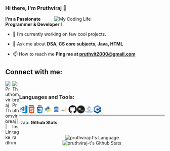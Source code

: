 ### Hi there, I'm Pruthviraj 👋
<img align="right" alt="My Coding Life" src="https://media.giphy.com/media/Ah3zHH7hvsSB2/giphy.gif" width="350" >

<b> I'm a Passionate Programmer & Developer !</b>

- 🔭 I’m currently working on few cool projects.

- 💬 Ask me about **DSA, CS core subjects, Java, HTML**

- 📫 How to reach me **Ping me at pruthvit2000@gmail.com**



## Connect with me:

[<img align="left" alt="Pruthviraj Thombre | LinkedIn" width="22px" src="https://cdn.jsdelivr.net/npm/simple-icons@v3/icons/linkedin.svg" />](https://www.linkedin.com/in/pruthviraj-thombre-a51a701a4/) [<img align="left" alt="Thombre Pruthviraj | Instagram" width="22px" src="https://cdn.jsdelivr.net/npm/simple-icons@v3/icons/instagram.svg" />](https://www.instagram.com/_pruthviraj_t/) 
<br>


### Languages and Tools:

<img align="left" alt="Visual Studio Code" width="26px" src="https://raw.githubusercontent.com/github/explore/80688e429a7d4ef2fca1e82350fe8e3517d3494d/topics/visual-studio-code/visual-studio-code.png" />
<img align="left" alt="HTML5" width="26px" src="https://raw.githubusercontent.com/github/explore/80688e429a7d4ef2fca1e82350fe8e3517d3494d/topics/html/html.png" />
<img align="left" alt="CSS3" width="26px" src="https://raw.githubusercontent.com/github/explore/80688e429a7d4ef2fca1e82350fe8e3517d3494d/topics/css/css.png" />
<img align="left" alt="Python" width="26px" src="https://raw.githubusercontent.com/github/explore/80688e429a7d4ef2fca1e82350fe8e3517d3494d/topics/python/python.png" />
<img align="left" alt="SQL" width="26px" src="https://raw.githubusercontent.com/github/explore/80688e429a7d4ef2fca1e82350fe8e3517d3494d/topics/sql/sql.png" />
<img align="left" alt="MySQL" width="26px" src="https://raw.githubusercontent.com/github/explore/80688e429a7d4ef2fca1e82350fe8e3517d3494d/topics/mysql/mysql.png" />
<img align="left" alt="GitHub" width="26px" src="https://raw.githubusercontent.com/github/explore/78df643247d429f6cc873026c0622819ad797942/topics/github/github.png"/>
<img align="left" alt="Command Line" width="26px" src="https://raw.githubusercontent.com/github/explore/80688e429a7d4ef2fca1e82350fe8e3517d3494d/topics/terminal/terminal.png" />
<img align="left" alt="C" width="26px" src="https://raw.githubusercontent.com/github/explore/80688e429a7d4ef2fca1e82350fe8e3517d3494d/topics/c/c.png" />
<img align="left" alt="C++" width="26px" src="https://raw.githubusercontent.com/github/explore/80688e429a7d4ef2fca1e82350fe8e3517d3494d/topics/cpp/cpp.png" />
<br />

---

<summary>:zap: <b>Github Stats</b></summary>
<br>
<p align = "center">
    <img alt="pruthviraj-t's Language" src="https://github-readme-streak-stats.herokuapp.com/?user=pruthviraj-t&theme=tokyonight" /><br>
    <img alt="pruthviraj-t's Github Stats" src="https://github-readme-stats.vercel.app/api?username=pruthviraj-t&show_icons=true&theme=tokyonight&line_height=40" />
</p>

